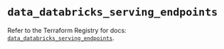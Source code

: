 # `data_databricks_serving_endpoints`

Refer to the Terraform Registry for docs: [`data_databricks_serving_endpoints`](https://registry.terraform.io/providers/databricks/databricks/1.91.0/docs/data-sources/serving_endpoints).

